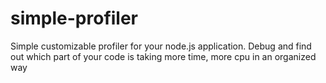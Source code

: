 # simple-profiler
Simple customizable profiler for your node.js application. Debug and find out which part of your code is taking more time, more cpu in an organized way
